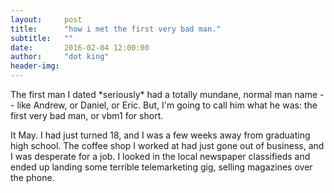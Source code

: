 ```yaml
---
layout:     post
title:      "how i met the first very bad man."
subtitle:   ""
date:       2016-02-04 12:00:00
author:     "dot king"
header-img:
---
```


<p>The first man I dated *seriously* had a totally mundane, normal man name -- like Andrew, or Daniel, or Eric. But, I'm going to call him what he was: the first very bad man, or vbm1 for short. </p>

<p>It May. I had just turned 18, and I was a few weeks away from graduating high school. The coffee shop I worked at had just gone out of business, and I was desperate for a job. I looked in the local newspaper classifieds and ended up landing some terrible telemarketing gig, selling magazines over the phone.</p>

